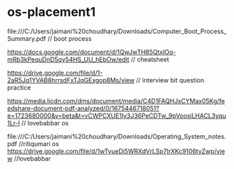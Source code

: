 # os-placement1

file:///C:/Users/jaimani%20choudhary/Downloads/Computer_Boot_Process_Summary.pdf  // boot process

https://docs.google.com/document/d/1QwJwTH85QtxIOq-mRb3kPequDnD5qy54HS_UU_hEbOw/edit // cheatsheet

https://drive.google.com/file/d/1-2aR5Jq1YVAB8hrrsdFxTJqGExgop8Ms/view    // interview bit question practice

https://media.licdn.com/dms/document/media/C4D1FAQHJxCYMax05Kg/feedshare-document-pdf-analyzed/0/1675446718051?e=1723680000&v=beta&t=vCWPCXUE1Iy3J36PeCDTw_9pVoosjLHACL3yqu1Lr-I      // lovebabbar os


file:///C:/Users/jaimani%20choudhary/Downloads/Operating_System_notes.pdf         //ritiqumari os
https://drive.google.com/file/d/1wTyueDi5WRXdVrLSp7IrXKc9106tyZwp/view  //lovebabbar
